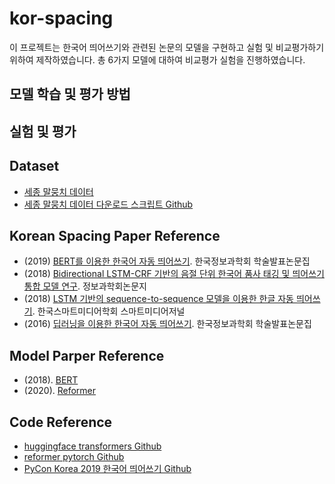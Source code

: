 # kor-spacing
이 프로젝트는 한국어 띄어쓰기와 관련된 논문의 모델을 구현하고 실험 및 비교평가하기 위하여 제작하였습니다. 총 6가지 모델에 대하여 비교평가 실험을 진행하였습니다.



## 모델 학습 및 평가 방법



## 실험 및 평가




## Dataset
- [세종 말뭉치 데이터](https://ithub.korean.go.kr/user/guide/corpus/guide1.do)
- [세종 말뭉치 데이터 다운로드 스크립트 Github](https://github.com/coolengineer/sejong-corpus)

## Korean Spacing Paper Reference
- (2019) [BERT를 이용한 한국어 자동 띄어쓰기](http://www.dbpia.co.kr/pdf/pdfView.do?nodeId=NODE09301592&mark=0&useDate=&bookmarkCnt=2&ipRange=N&language=ko_KR). 한국정보과학회 학술발표논문집
- (2018) [Bidirectional LSTM-CRF 기반의 음절 단위 한국어 품사 태깅 및 띄어쓰기 통합 모델 연구](http://kiise.or.kr/e_journal/2018/8/JOK/pdf/06.pdf). 정보과학회논문지
- (2018) [LSTM 기반의 sequence-to-sequence 모델을 이용한 한글 자동 띄어쓰기](https://www.koreascience.or.kr/article/JAKO201810866006252.page). 한국스마트미디어학회 스마트미디어저널
- (2016) [딥러닝을 이용한 한국어 자동 띄어쓰기](https://www.dbpia.co.kr/pdf/pdfView.do?nodeId=NODE07017628&mark=0&useDate=&bookmarkCnt=1&ipRange=N&language=ko_KR). 한국정보과학회 학술발표논문집

## Model Parper Reference
- (2018). [BERT](https://arxiv.org/abs/1810.04805)
- (2020). [Reformer](https://arxiv.org/abs/2001.04451)

## Code Reference
- [huggingface transformers Github](https://github.com/huggingface/transformers)
- [reformer pytorch Github](https://github.com/lucidrains/reformer-pytorch)
- [PyCon Korea 2019 한국어 띄어쓰기 Github](https://github.com/Taekyoon/takos-alpha)
